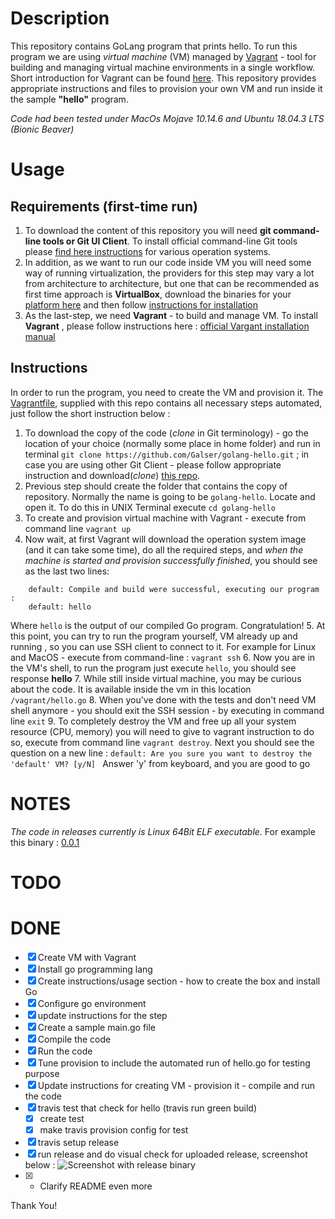# Description

This repository contains GoLang program that prints hello. To run this program we are using *virtual machine* (VM) managed by [Vagrant](https://www.vagrantup.com/) -  tool for building and managing virtual machine environments in a single workflow. Short introduction for Vagrant can be found [here](https://www.vagrantup.com/intro/index.html). This repository provides appropriate instructions and files to provision your own VM and run inside it the sample **"hello"** program. 

*Code had been tested under MacOs Mojave 10.14.6 and Ubuntu 18.04.3 LTS (Bionic Beaver)*


# Usage

## Requirements (first-time run)

1. To download the content of this repository you will need **git command-line tools or Git UI Client**. To install official command-line Git tools please [find here instructions](https://git-scm.com/book/en/v2/Getting-Started-Installing-Git) for various operation systems. 
2. In addition, as we want to run our code inside VM you will need some way of running virtualization, the providers for this step may vary a lot from architecture to architecture, but one that can be recommended as first time approach is **VirtualBox**, download the binaries for your [platform here](https://www.virtualbox.org/wiki/Downloads) and then follow [instructions for installation](https://www.virtualbox.org/manual/ch02.html)
3. As the last-step, we need **Vagrant** - to build and manage VM. To install **Vagrant** , please follow instructions here : [official Vargant installation manual](https://www.vagrantup.com/docs/installation/)


## Instructions

In order to run the program, you need to create the VM and provision it. The [Vagrantfile](Vagrantfile), supplied with this repo contains all necessary steps automated, just follow the short instruction below :

1. To download the copy of the code (*clone* in Git terminology) - go the location of your choice (normally some place in home folder) and run in terminal ``git clone https://github.com/Galser/golang-hello.git`` ; in case you are using other Git Client - please follow appropriate instruction and download(*clone*) [this repo](https://github.com/Galser/golang-hello.git). 
2. Previous step should create the folder that contains the copy of repository. Normally the name is going to be ``golang-hello``. Locate and open it. To do this in UNIX Terminal execute ``cd golang-hello`` 
3. To create and provision virtual machine with Vagrant - execute from command line ``vagrant up``
4. Now wait, at first Vagrant will download the operation system image (and it can take some time), do all the required steps, and *when the machine is started and provision successfully finished*, you should see as the last two lines: 
```
    default: Compile and build were successful, executing our program : 
    default: hello
```
Where ``hello`` is the output of our compiled Go program. Congratulation!
5. At this point, you can try to run the program yourself, VM already up and running , so you can use SSH client to connect to it. For example for Linux and MacOS - execute from command-line : ``vagrant ssh``
6. Now you are in the VM's shell, to run the program just execute  ``hello``, you should see response **hello**
7. While still inside virtual machine, you may be curious about the code.  It is available inside the vm in this location  ``/vagrant/hello.go``
8. When you've done with the tests and don't need VM shell anymore - you should exit the SSH session - by executing in command line ``exit``
9. To completely destroy the VM and free up all your system resource (CPU, memory) you will need to give to vagrant instruction to do so, execute from command line ``vagrant destroy``. Next you should see the question on a new line :
``` default: Are you sure you want to destroy the 'default' VM? [y/N]  ```
Answer 'y' from keyboard, and you are good to go


# NOTES

*The code in releases currently is Linux 64Bit ELF executable.*
For example this binary :  [0.0.1](https://github.com/Galser/golang-hello/releases/download/0.0.1/hello)


# TODO


# DONE

- [x] Create VM with Vagrant
- [x] Install go programming lang
- [x] Create instructions/usage section - how to create the box and install Go
- [x] Configure go environment
- [x] update instructions for the step
- [x] Create a sample main.go file
- [x] Compile the code
- [x] Run the code
- [x] Tune provision to include the automated run of hello.go for testing purpose
- [X] Update instructions for creating VM - provision it - compile and run the code
- [x] travis test that check for hello (travis run green build)
  - [x] create test
  - [x] make travis provision config for test
- [x] travis setup release
- [x] run release and do visual check for uploaded release, screenshot below :
    ![Screenshot with release binary](github-release-screenshot.png)
- [X] - Clarify README even more    


Thank You! 

